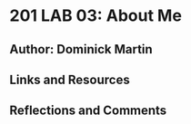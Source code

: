 # 201 LAB 03: About Me

## Author: Dominick Martin

## Links and Resources

## Reflections and Comments
